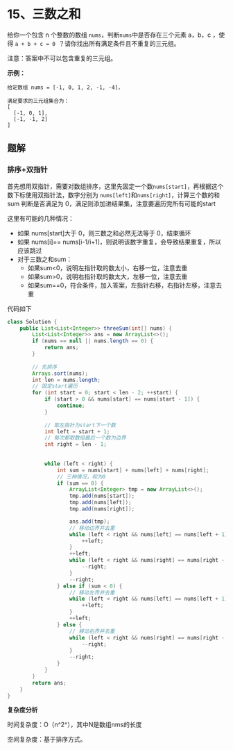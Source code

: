 # 15、三数之和

给你一个包含 n 个整数的数组 `nums`，判断` nums `中是否存在三个元素 a，b，c ，使得 `a + b + c = 0 `？请你找出所有满足条件且不重复的三元组。

注意：答案中不可以包含重复的三元组。

 **示例：**

```
给定数组 nums = [-1, 0, 1, 2, -1, -4]，

满足要求的三元组集合为：
[
  [-1, 0, 1],
  [-1, -1, 2]
]
```



## 题解

### 排序+双指针

首先想用双指针，需要对数组排序，这里先固定一个数`nums[start]`，再根据这个数下标使用双指针法，数字分别为 `nums[left]`和`nums[right]`，计算三个数的和 sum 判断是否满足为 0，满足则添加进结果集，注意要遍历完所有可能的start

这里有可能的几种情况：

- 如果 nums[start]大于 0，则三数之和必然无法等于 0，结束循环
- 如果 nums[i]== nums[i-1/i+1]，则说明该数字重复，会导致结果重复，所以应该跳过
- 对于三数之和sum：
  - 如果sum<0，说明左指针取的数太小，右移一位，注意去重
  - 如果sum>0，说明右指针取的数太大，左移一位，注意去重
  - 如果sum==0，符合条件，加入答案，左指针右移，右指针左移，注意去重

代码如下

```java
class Solution {
    public List<List<Integer>> threeSum(int[] nums) {
        List<List<Integer>> ans = new ArrayList<>();
        if (nums == null || nums.length == 0) {
            return ans;
        }
		
        // 先排序
        Arrays.sort(nums);
        int len = nums.length;
		// 固定start遍历
        for (int start = 0; start < len - 2; ++start) {
            if (start > 0 && nums[start] == nums[start - 1]) {
                continue;
            }
			
            // 取左指针为start下一个数
            int left = start + 1;
            // 每次都取数组最后一个数为边界
            int right = len - 1;
            
			
            while (left < right) {
                int sum = nums[start] + nums[left] + nums[right];
				// 三种情况，和为0
                if (sum == 0) {
                    ArrayList<Integer> tmp = new ArrayList<>();
                    tmp.add(nums[start]);
                    tmp.add(nums[left]);
                    tmp.add(nums[right]);

                    ans.add(tmp);
                    // 移动边界并去重
                    while (left < right && nums[left] == nums[left + 1]) {
                        ++left;
                    }
                    ++left;
                    while (left < right && nums[right] == nums[right - 1]) {
                        --right;
                    }
                    --right;
                } else if (sum < 0) {
                    // 移动左界并去重
                    while (left < right && nums[left] == nums[left + 1]) {
                        ++left;
                    }
                    ++left;
                } else {
                    // 移动右界并去重
                    while (left < right && nums[right] == nums[right - 1]) {
                        --right;
                    }
                    --right;
                }
            }
        }
        return ans;
    }
}
```

**复杂度分析**

时间复杂度：O（n^2^），其中N是数组nms的长度

空间复杂度：基于排序方式。